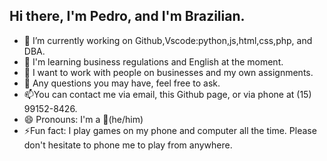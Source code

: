 ## Hi there, I'm Pedro, and I'm Brazilian.
- 🔭 I’m currently working on Github,Vscode:python,js,html,css,php, and DBA.
- 🌱 I'm learning business regulations and English at the moment.
- 👯 I want to work with people on businesses and my own assignments.
- 💬 Any questions you may have, feel free to ask.
- 📫You can contact me via email, this Github page, or via phone at (15) 99152-8426.
- 😄 Pronouns: I'm a 🥐(he/him)
- ⚡Fun fact: I play games on my phone and computer all the time. Please don't hesitate to phone me to play from anywhere.
<div> 
  <a href ="[https://beacons.ai/pedroca773](https://beacons.ai/pedroca773/mediakit)">
</div>
